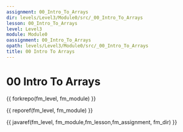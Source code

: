 ```yaml
---
assignment: 00_Intro_To_Arrays
dir: levels/Level3/Module0/src/_00_Intro_To_Arrays
lesson: 00_Intro_To_Arrays
level: Level3
module: Module0
oassignment: 00_Intro_To_Arrays
opath: levels/Level3/Module0/src/_00_Intro_To_Arrays
title: 00 Intro To Arrays
---
```

# 00 Intro To Arrays

{{ forkrepo(fm_level, fm_module) }}

{{ reporef(fm_level, fm_module) }}




{{ javaref(fm_level, fm_module,fm_lesson,fm_assignment, fm_dir) }}

